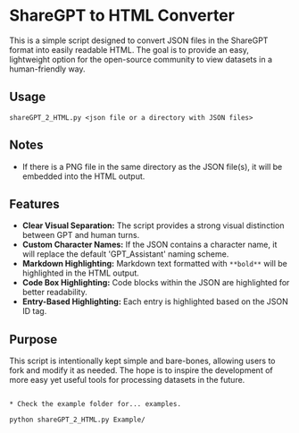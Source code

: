 
# ShareGPT to HTML Converter

This is a simple script designed to convert JSON files in the ShareGPT format into easily readable HTML. The goal is to provide an easy, lightweight option for the open-source community to view datasets in a human-friendly way.

## Usage

```
shareGPT_2_HTML.py <json file or a directory with JSON files>
```

## Notes

- If there is a PNG file in the same directory as the JSON file(s), it will be embedded into the HTML output.

## Features

- **Clear Visual Separation:** The script provides a strong visual distinction between GPT and human turns.
- **Custom Character Names:** If the JSON contains a character name, it will replace the default 'GPT_Assistant' naming scheme.
- **Markdown Highlighting:** Markdown text formatted with `**bold**` will be highlighted in the HTML output.
- **Code Box Highlighting:** Code blocks within the JSON are highlighted for better readability.
- **Entry-Based Highlighting:** Each entry is highlighted based on the JSON ID tag.

## Purpose

This script is intentionally kept simple and bare-bones, allowing users to fork and modify it as needed. The hope is to inspire the development of more easy yet useful tools for processing datasets in the future.
````

* Check the example folder for... examples.

python shareGPT_2_HTML.py Example/
